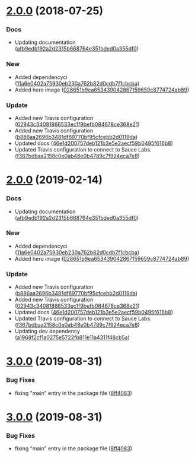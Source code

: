 <a name="2.0.0"></a>
# [2.0.0](https://github.com/advanced-rest-client/file-reader/compare/1.0.3...2.0.0) (2018-07-25)


### Docs

* Updating documentation ([afb9edb192a2d2315b668764e351bded0a355df0](https://github.com/advanced-rest-client/file-reader/commit/afb9edb192a2d2315b668764e351bded0a355df0))

### New

* Added dependencyci ([11a6e0402a75930eb230a762b82d0cdb7f1cbcba](https://github.com/advanced-rest-client/file-reader/commit/11a6e0402a75930eb230a762b82d0cdb7f1cbcba))
* Added hero image ([028651b9ea653439042867159659c8774724ab89](https://github.com/advanced-rest-client/file-reader/commit/028651b9ea653439042867159659c8774724ab89))

### Update

* Added new Travis configuration ([02943c34081866533ec1f9befb084678ce368e21](https://github.com/advanced-rest-client/file-reader/commit/02943c34081866533ec1f9befb084678ce368e21))
* Added new Travis configuration ([b886aa2696b3481df69770bf95cfcebb2d0119da](https://github.com/advanced-rest-client/file-reader/commit/b886aa2696b3481df69770bf95cfcebb2d0119da))
* Updated docs ([46e1d200757deb121b3e5e2aecf59b0495f616b8](https://github.com/advanced-rest-client/file-reader/commit/46e1d200757deb121b3e5e2aecf59b0495f616b8))
* Updated Travis configuration to connect to Sauce Labs. ([f367bdbaa2158c0e0ab48e0b4789c7f924eca7e8](https://github.com/advanced-rest-client/file-reader/commit/f367bdbaa2158c0e0ab48e0b4789c7f924eca7e8))



# [2.0.0](https://github.com/advanced-rest-client/file-reader/compare/1.0.3...2.0.0) (2019-02-14)


### Docs

* Updating documentation ([afb9edb192a2d2315b668764e351bded0a355df0](https://github.com/advanced-rest-client/file-reader/commit/afb9edb192a2d2315b668764e351bded0a355df0))

### New

* Added dependencyci ([11a6e0402a75930eb230a762b82d0cdb7f1cbcba](https://github.com/advanced-rest-client/file-reader/commit/11a6e0402a75930eb230a762b82d0cdb7f1cbcba))
* Added hero image ([028651b9ea653439042867159659c8774724ab89](https://github.com/advanced-rest-client/file-reader/commit/028651b9ea653439042867159659c8774724ab89))

### Update

* Added new Travis configuration ([b886aa2696b3481df69770bf95cfcebb2d0119da](https://github.com/advanced-rest-client/file-reader/commit/b886aa2696b3481df69770bf95cfcebb2d0119da))
* Added new Travis configuration ([02943c34081866533ec1f9befb084678ce368e21](https://github.com/advanced-rest-client/file-reader/commit/02943c34081866533ec1f9befb084678ce368e21))
* Updated docs ([46e1d200757deb121b3e5e2aecf59b0495f616b8](https://github.com/advanced-rest-client/file-reader/commit/46e1d200757deb121b3e5e2aecf59b0495f616b8))
* Updated Travis configuration to connect to Sauce Labs. ([f367bdbaa2158c0e0ab48e0b4789c7f924eca7e8](https://github.com/advanced-rest-client/file-reader/commit/f367bdbaa2158c0e0ab48e0b4789c7f924eca7e8))
* Updating dev dependency ([a1968f2cf1a0275e5722fb811e11a4311f48cb5a](https://github.com/advanced-rest-client/file-reader/commit/a1968f2cf1a0275e5722fb811e11a4311f48cb5a))



# [3.0.0](https://github.com/advanced-rest-client/file-reader/compare/1.0.3...3.0.0) (2019-08-31)


### Bug Fixes

* fixing "main" entry in the package file ([8ff4083](https://github.com/advanced-rest-client/file-reader/commit/8ff4083))



# [3.0.0](https://github.com/advanced-rest-client/file-reader/compare/1.0.3...3.0.0) (2019-08-31)


### Bug Fixes

* fixing "main" entry in the package file ([8ff4083](https://github.com/advanced-rest-client/file-reader/commit/8ff4083))



